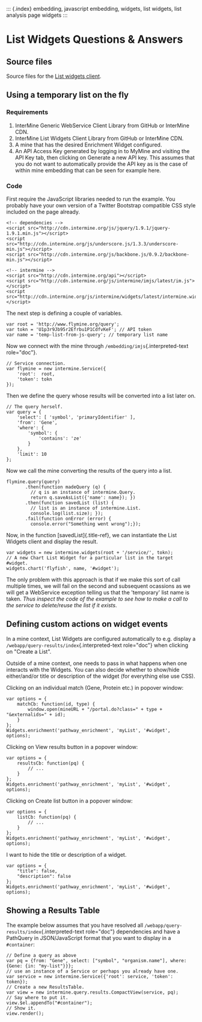 ::: {.index}
embedding, javascript embedding, widgets, list widgets, list analysis
page widgets
:::

List Widgets Questions & Answers
================================

Source files
------------

Source files for the [List widgets
client](https://github.com/intermine/intermine-apps-c/tree/master/list-widgets).

Using a temporary list on the fly
---------------------------------

### Requirements

1.  InterMine Generic WebService Client Library from GitHub or InterMine
    CDN.
2.  InterMine List Widgets Client Library from GitHub or InterMine CDN.
3.  A mine that has the desired Enrichment Widget configured.
4.  An API Access Key generated by logging in to MyMine and visiting the
    API Key tab, then clicking on Generate a new API key. This assumes
    that you do not want to automatically provide the API key as is the
    case of within mine embedding that can be seen for example here.

### Code

First require the JavaScript libraries needed to run the example. You
probably have your own version of a Twitter Bootstrap compatible CSS
style included on the page already.

``` {.html}
<!-- dependencies -->
<script src="http://cdn.intermine.org/js/jquery/1.9.1/jquery-1.9.1.min.js"></script>
<script src="http://cdn.intermine.org/js/underscore.js/1.3.3/underscore-min.js"></script>
<script src="http://cdn.intermine.org/js/backbone.js/0.9.2/backbone-min.js"></script>

<!-- intermine -->
<script src="http://cdn.intermine.org/api"></script>
<script src="http://cdn.intermine.org/js/intermine/imjs/latest/im.js"></script>
<script src="http://cdn.intermine.org/js/intermine/widgets/latest/intermine.widgets.js"></script>
```

The next step is defining a couple of variables.

``` {.javascript}
var root = 'http://www.flymine.org/query';
var tokn = 'U1p3r9Jb95r2Efrbu1P1CdfvKeF'; // API token
var name = 'temp-list-from-js-query'; // temporary list name
```

Now we connect with the mine through `/embedding/imjs`{.interpreted-text
role="doc"}.

``` {.javascript}
// Service connection.
var flymine = new intermine.Service({
    'root':  root,
    'token': tokn
});
```

Then we define the query whose results will be converted into a list
later on.

``` {.javascript}
// The query herself.
var query = {
    'select': [ 'symbol', 'primaryIdentifier' ],
    'from': 'Gene',
    'where': {
        'symbol': {
            'contains': 'ze'
        }
    },
    'limit': 10
};
```

Now we call the mine converting the results of the query into a list.

``` {.javascript}
flymine.query(query)
       .then(function madeQuery (q) {
         // q is an instance of intermine.Query.
         return q.saveAsList({'name': name}); })
       .then(function savedList (list) {
         // list is an instance of intermine.List.
         console.log(list.size); });
       .fail(function onError (error) {
         console.error("Something went wrong");});
```

Now, in the function [savedList]{.title-ref}, we can instantiate the
List Widgets client and display the result.

``` {.javascript}
var widgets = new intermine.widgets(root + '/service/', tokn);
// A new Chart List Widget for a particular list in the target #widget.
widgets.chart('flyfish', name, '#widget');
```

The only problem with this approach is that if we make this sort of call
multiple times, we will fail on the second and subsequent ocassions as
we will get a WebService exception telling us that the \'temporary\'
list name is taken. *Thus inspect the code of the example to see how to
make a call to the service to delete/reuse the list if it exists*.

Defining custom actions on widget events
----------------------------------------

In a mine context, List Widgets are configured automatically to e.g.
display a `/webapp/query-results/index`{.interpreted-text role="doc"}
when clicking on \"Create a List\".

Outside of a mine context, one needs to pass in what happens when one
interacts with the Widgets. You can also decide whether to show/hide
either/and/or title or description of the widget (for everything else
use CSS).

Clicking on an individual match (Gene, Protein etc.) in popover window:

``` {.javascript}
var options = {
    matchCb: function(id, type) {
        window.open(mineURL + "/portal.do?class=" + type + "&externalids=" + id);
    }
};
Widgets.enrichment('pathway_enrichment', 'myList', '#widget', options);
```

Clicking on View results button in a popover window:

``` {.javascript}
var options = {
    resultsCb: function(pq) {
        // ...
    }
};
Widgets.enrichment('pathway_enrichment', 'myList', '#widget', options);
```

Clicking on Create list button in a popover window:

``` {.javascript}
var options = {
    listCb: function(pq) {
        // ...
    }
};
Widgets.enrichment('pathway_enrichment', 'myList', '#widget', options);
```

I want to hide the title or description of a widget.

``` {.javascript}
var options = {
    "title": false,
    "description": false
};
Widgets.enrichment('pathway_enrichment', 'myList', '#widget', options);
```

Showing a Results Table
-----------------------

The example below assumes that you have resolved all
`/webapp/query-results/index`{.interpreted-text role="doc"} dependencies
and have a PathQuery in JSON/JavaScript format that you want to display
in a `#container`:

``` {.javascript}
// Define a query as above
var pq = {from: "Gene", select: ["symbol", "organism.name"], where: {Gene: {in: "my-list"}}};
// use an instance of a Service or perhaps you already have one.
var service = new intermine.Service({'root': service, 'token': token});
// Create a new ResultsTable.
var view = new intermine.query.results.CompactView(service, pq);
// Say where to put it.
view.$el.appendTo("#container");
// Show it.
view.render();
```

